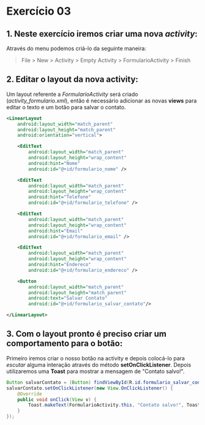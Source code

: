 # Exercício 03

## 1. Neste exercício iremos criar uma nova _activity_:
Através do menu podemos criá-lo da seguinte maneira:
> File > New > Activity > Empty Activity > FormularioActivity > Finish

## 2. Editar o layout da nova activity:
Um layout referente a _FormularioActivity_ será criado (_activity\_formulario.xml_), então é necessário adicionar as novas __views__ para editar o texto e um botão para salvar o contato.
```xml
<LinearLayout
    android:layout_width="match_parent"
    android:layout_height="match_parent"
    android:orientation="vertical">

    <EditText
        android:layout_width="match_parent"
        android:layout_height="wrap_content"
        android:hint="Nome"
        android:id="@+id/formulario_nome" />

    <EditText
        android:layout_width="match_parent"
        android:layout_height="wrap_content"
        android:hint="Telefone"
        android:id="@+id/formulario_telefone" />

    <EditText
        android:layout_width="match_parent"
        android:layout_height="wrap_content"
        android:hint="Email"
        android:id="@+id/formulario_email" />

    <EditText
        android:layout_width="match_parent"
        android:layout_height="wrap_content"
        android:hint="Endereco"
        android:id="@+id/formulario_endereco" />

    <Button
        android:layout_width="match_parent"
        android:layout_height="match_parent"
        android:text="Salvar Contato"
        android:id="@+id/formulario_salvar_contato"/>

</LinearLayout>
```

## 3. Com o layout pronto é preciso criar um comportamento para o botão:
Primeiro iremos criar o nosso botão na activity e depois colocá-lo para _escutar_ alguma interação através do método __setOnClickListener__.
Depois utilizaremos uma __Toast__ para mostrar a mensagem de "Contato salvo!".
```java
Button salvarContato = (Button) findViewById(R.id.formulario_salvar_contato);
salvarContato.setOnClickListener(new View.OnClickListener() {
    @Override
    public void onClick(View v) {
        Toast.makeText(FormularioActivity.this, "Contato salvo!", Toast.LENGTH_SHORT).show();
    }
});
```
